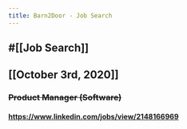 ```yaml
---
title: Barn2Door - Job Search
---
```


## #[[Job Search]]

## 

## [[October 3rd, 2020]]
### ~~Product Manager (Software)~~
#### https://www.linkedin.com/jobs/view/2148166969
